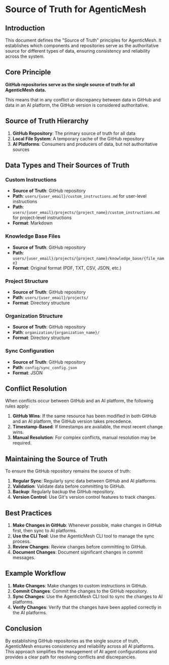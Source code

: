 # Source of Truth for AgenticMesh

## Introduction

This document defines the "Source of Truth" principles for AgenticMesh. It establishes which components and repositories serve as the authoritative source for different types of data, ensuring consistency and reliability across the system.

## Core Principle

**GitHub repositories serve as the single source of truth for all AgenticMesh data.**

This means that in any conflict or discrepancy between data in GitHub and data in an AI platform, the GitHub version is considered authoritative.

## Source of Truth Hierarchy

1. **GitHub Repository**: The primary source of truth for all data
2. **Local File System**: A temporary cache of the GitHub repository
3. **AI Platforms**: Consumers and producers of data, but not authoritative sources

## Data Types and Their Sources of Truth

### Custom Instructions

- **Source of Truth**: GitHub repository
- **Path**: `users/{user_email}/custom_instructions.md` for user-level instructions
- **Path**: `users/{user_email}/projects/{project_name}/custom_instructions.md` for project-level instructions
- **Format**: Markdown

### Knowledge Base Files

- **Source of Truth**: GitHub repository
- **Path**: `users/{user_email}/projects/{project_name}/knowledge_base/{file_name}`
- **Format**: Original format (PDF, TXT, CSV, JSON, etc.)

### Project Structure

- **Source of Truth**: GitHub repository
- **Path**: `users/{user_email}/projects/`
- **Format**: Directory structure

### Organization Structure

- **Source of Truth**: GitHub repository
- **Path**: `organization/{organization_name}/`
- **Format**: Directory structure

### Sync Configuration

- **Source of Truth**: GitHub repository
- **Path**: `config/sync_config.json`
- **Format**: JSON

## Conflict Resolution

When conflicts occur between GitHub and an AI platform, the following rules apply:

1. **GitHub Wins**: If the same resource has been modified in both GitHub and an AI platform, the GitHub version takes precedence.
2. **Timestamp-Based**: If timestamps are available, the most recent change wins.
3. **Manual Resolution**: For complex conflicts, manual resolution may be required.

## Maintaining the Source of Truth

To ensure the GitHub repository remains the source of truth:

1. **Regular Sync**: Regularly sync data between GitHub and AI platforms.
2. **Validation**: Validate data before committing to GitHub.
3. **Backup**: Regularly backup the GitHub repository.
4. **Version Control**: Use Git's version control features to track changes.

## Best Practices

1. **Make Changes in GitHub**: Whenever possible, make changes in GitHub first, then sync to AI platforms.
2. **Use the CLI Tool**: Use the AgenticMesh CLI tool to manage the sync process.
3. **Review Changes**: Review changes before committing to GitHub.
4. **Document Changes**: Document significant changes in commit messages.

## Example Workflow

1. **Make Changes**: Make changes to custom instructions in GitHub.
2. **Commit Changes**: Commit the changes to the GitHub repository.
3. **Sync Changes**: Use the AgenticMesh CLI tool to sync the changes to AI platforms.
4. **Verify Changes**: Verify that the changes have been applied correctly in the AI platforms.

## Conclusion

By establishing GitHub repositories as the single source of truth, AgenticMesh ensures consistency and reliability across all AI platforms. This approach simplifies the management of AI agent configurations and provides a clear path for resolving conflicts and discrepancies.